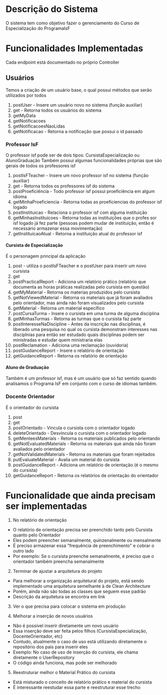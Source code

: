 # Descrição do Sistema

O sistema tem como objetivo fazer o gerenciamento do Curso de Especialização do ProgramaIsF

# Funcionalidades Implementadas
Cada endpoint está documentado no próprio Controller

## Usuários
Temos a criação de um usuário base, o qual possui métodos que serão utilizados por todos
1. postUser - Insere um usuário novo no sistema (função auxiliar)
2. get - Retorna todos os usuários do sistema
3. getMyData
4. getNotificacoes
5. getNotificacoesNaoLidas
6. getNotificacao - Retorna a notificação que possui o id passado

### Professor IsF

O professor isf pode ser de dois tipos: CursistaEspecialização ou AlunoGraduação
Também possui algumas funcionalidades próprias que são gerais de todos os professores isf

1. postIsFTeacher - Insere um novo professor isf no sistema (função auxiliar)
2. get - Retorna todos os professores isf do sistema
3. postProeficiência - Todo professor isf possui proeficiência em algum idioma
4. getMinhaProeficiencia - Retorna todas as proeficiencias do professor isf logado
5. postInstituicao - Relaciona o professor isf com alguma instituição
6. getMinhasInstituicoes - Retorna todas as instituições que o profes sor isf logado já fez parte (pessoas podem mudar de instituição, então é necessário armazenar essa movimentação)
7. getInstituicaoAtual - Retorna a instituição atual do professor isf

#### Cursista de Especialização
É o personagem principal da aplicação

1. post - utiliza o postIsFTeacher e o postUser para inserir um novo cursista 
2. get
3. postPracticalReport - Adiciona um relatório prático (relatório que documenta as horas práticas realizadas pelo cursista em questão)
4. getMyMaterial - Retorna os materias produzidos pelo cursista
5. getNotViewedMaterial - Retorna os materiais que já foram avaliados pelo orientador, mas ainda não foram visualizados pelo cursista
6. getMaterial - Retorna um material específico
7. postCursaTurma - Insere o cursista em uma turma de alguma disciplina
8. getMinhasTurmas - Retorna as turmas que o cursista faz parte
9. postInteresseNaDiscipline - Antes da inscrição nas disciplinas, é liberado uma pesquisa no qual os cursista demonstram interesses nas disciplnias para então ser estudado quais disciplinas podem ser ministradas e estudar quem ministraria elas 
10. postReclamation - Adiciona uma reclamação (ouvidoria)
11. postGuidanceReport - Insere o relatório de orientação
12. getGuidanceReport - Retorna os relatório de orientação

#### Aluno de Graduação
Também é um professor isf, mas é um usuário que só faz sentido quando analisamos o Programa IsF em conjunto com o curso de idiomas também. 

### Docente Orientador
É o orientador do cursista

1. post
2. get
3. postOrientado - Vincula o cursista com o orientador logado
4. deleteOrientado - Desvincula o cursista com o orientador logado
5. getMenteesMaterials - Retorna os materiais publicados pelo orientando
6. getNotEvaluatedMaterials - Retorna os materiais que ainda não foram avaliados pelo orientador
7. getNotValidatedMaterials - Retorna os materiais que foram rejeitados
8. putEvaluateMaterial - Avalia um material do cursista
9. postGuidanceReport - Adiciona um relatório de orientação (é o mesmo do cursista)
10. getGuidanceReport - Retorna os relatórios de orientação do orientador


# Funcionalidade que ainda precisam ser implementadas
1. No relatório de orientação
- O relatório de orientação precisa ser preenchido tanto pelo Cursista quanto pelo Orientador
- Eles podem preencher semanalmente, quinzenalmente ou mensalmente
- É preciso armazenar essa "frequência de preenchimento" e cobrar o outro lado
- Por exemplo: Se o cursista preenche semanalmente, é preciso que o orientador também preencha semanalmente

2. Terminar de ajustar a arquitetura do projeto
- Para melhorar a organização arquitetural do projeto, está sendo implementado uma arquitetura semelhante à de Clean Architecture
- Porém, ainda não são todas as classes que seguem esse padrão
- Descrição da arquitetura se encontra em link

3. Ver o que precisa para colocar o sistema em produção

4. Melhorar a inserção de novos usuários
- Não é possível inserir diretamente um novo usuário
- Essa inserção deve ser feita pelos filhos (CursistaEspecialização, DocenteOrientador, etc)
- Contudo, atualmente o caso de uso está utilizando diretamente o repositório dos pais para inserir eles
- Exemplo: No caso de uso de inserção do cursista, ele chama diretamente o UserRepository
- O código ainda funciona, mas pode ser melhorado

5. Reestruturar melhor o Material Prático do cursista
- Está misturado o conceito de relatório prático e material do cursista
- É interessante reestudar essa parte e reestruturar esse trecho